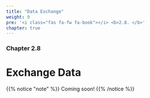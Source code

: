 ```yaml
---
title: "Data Exchange"
weight: 9
pre: '<i class="fas fa-fw fa-book"></i> <b>2.8. </b>'
chapter: true
---
```


### Chapter 2.8

# Exchange Data

{{% notice "note" %}}
Coming soon!
{{% /notice %}}
